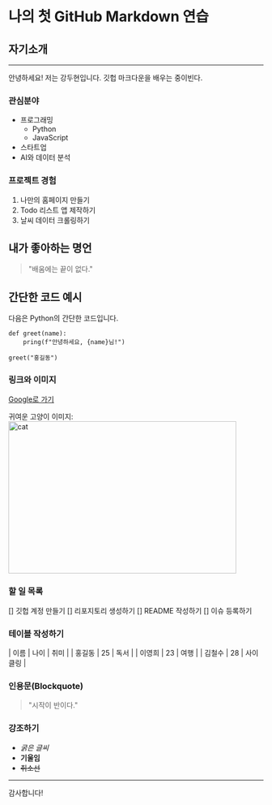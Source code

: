 # 나의 첫 GitHub Markdown 연습
## 자기소개
<hr/>
안녕하세요! 저는 강두현입니다. 깃헙 마크다운을 배우는 중이빈다.

### 관심분야
- 프로그래밍
    - Python
    - JavaScript
- 스타트업
- AI와 데이터 분석

### 프로젝트 경험
1. 나만의 홈페이지 만들기
2. Todo 리스트 앱 제작하기
3. 날씨 데이터 크롤링하기

## 내가 좋아하는 명언
> "배움에는 끝이 없다."

## 간단한 코드 예시
다음은 Python의 간단한 코드입니다.
```
def greet(name):
    pring(f"안녕하세요, {name}님!")

greet("홍길동")
```
### 링크와 이미지

[Google로 가기](https://google.com, "google link")

귀여운 고양이 이미지:
<img src="/path/to/img.jpg" width="450px" height="300px" title="" alt="cat"></img><br/>

### 할 일 목록
[] 깃헙 계정 만들기
[] 리포지토리 생성하기
[] README 작성하기
[] 이슈 등록하기

### 테이블 작성하기
| 이름 | 나이 | 취미 |
| 홍길동 | 25 | 독서 |
| 이영희 | 23 | 여행 |
| 김철수 | 28 | 사이클링 |

### 인용문(Blockquote)
> "시작이 반이다."

### 강조하기
- *굵은 글씨*
- **기울임**
- ~~취소선~~

<hr/>
감사합니다!
